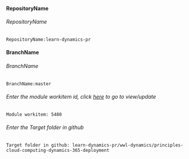 #### RepositoryName 
###### RepositoryName
```
RepositoryName:learn-dynamics-pr
```

#### BranchName 
###### BranchName
```
BranchName:master
```

###### Enter the module workitem id, click [here](https://microsoftdigitallearning.visualstudio.com/Courseware/_workitems/edit/5480) to go to view/update
```
Module workitem: 5480
```

###### Enter the Target folder in github
```
Target folder in github: learn-dynamics-pr/wwl-dynamics/principles-cloud-computing-dynamics-365-deployment
```